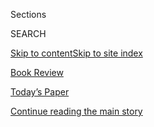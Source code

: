 <div id="app">

<div>

<div class="NYTAppHideMasthead css-zz1s19 e1suatyy0">

<div class="section css-ui9rw0 e1suatyy2">

<div class="css-11hrj97 er09x8g0">

<div class="css-6n7j50">

</div>

<span class="css-1dv1kvn">Sections</span>

<div class="css-10488qs">

<span class="css-1dv1kvn">SEARCH</span>

</div>

[Skip to content](#site-content)[Skip to site index](#site-index)

</div>

<div id="masthead-section-label" class="css-1fnb9ct eaxe0e00">

[Book
Review](https://www.nytimes3xbfgragh.onion/section/books/review)

</div>

<div class="css-10698na e1huz5gh0">

</div>

</div>

<div id="masthead-bar-one" class="section hasLinks css-15hmgas e1csuq9d3">

<div class="css-uqyvli e1csuq9d0">

</div>

<div class="css-1uqjmks e1csuq9d1">

</div>

<div class="css-9e9ivx">

[](https://myaccount.nytimes3xbfgragh.onion/auth/login?response_type=cookie&client_id=vi)

</div>

<div class="css-1bvtpon e1csuq9d2">

[Today’s Paper](https://www.nytimes3xbfgragh.onion/section/todayspaper)

</div>

</div>

</div>

</div>

<div data-aria-hidden="false">

<div id="site-content" data-role="main">

<div id="top-wrapper" class="css-15p45cc eaca97t0" type="top">

<div id="top-slug" class="css-19x0jxb eaca97t1" hidden="">

Advertisement

</div>

[Continue reading the main
story](#after-top)

<div class="ad top-wrapper" style="text-align:center;height:100%;display:block;min-height:90px">

<div id="top" class="place-ad" data-position="top" data-size-key="top">

</div>

</div>

<div id="after-top">

</div>

</div>

<div id="collection-bookends" class="section css-15h4p1b e9abtgs0">

<div class="css-1j21atc e1svk9qx1">

<div class="css-fmiefx e1svk9qx2">

<div class="css-1hk7r2m eu54l5x0">

<div id="sponsor-wrapper" class="css-7a1pgi eaca97t0" type="sponsor" hidden="">

<div id="sponsor-slug" class="css-1l4mleb eaca97t1" hidden="">

Supported by

</div>

[Continue reading the main
story](#after-sponsor)

<div id="sponsor" class="ad sponsor-wrapper" style="text-align:left;height:100%;display:block">

</div>

<div id="after-sponsor">

</div>

</div>

</div>

### <span class="css-hue6tr ezz4tcd1">[Books](/section/books)</span>

</div>

<div class="css-nfcc9b e1svk9qx3">

<div class="css-vl9dhg e1svk9qx5">

<div class="css-1nrhkj6 e1svk9qx6">

# Bookends

<div class="follow-button-placeholder" data-collection-id="">

</div>

</div>

## <span>In Bookends, two of the Book Review's 15 columnists take on questions about the world of books.</span>

</div>

</div>

## <span>In Bookends, two of the Book Review's 15 columnists take on questions about the world of books.</span>

</div>

<div class="css-1rclpnj ekkqrpp0">

</div>

<div class="css-185go5a e1o5byef0">

<div class="css-15cbhtu">

  - [Latest](#stream-panel)
  - <span class="css-6n7j50">Search</span>
    <div class="control">
    <div class="label-container css-1dv1kvn">
    Search
    </div>
    <div class="css-wm4t3d">
    **<span id="clear-search-input" class="css-1dv1kvn">Clear this text
    input</span>
    </div>
    </div>
    <span class="css-1iovbfw"></span>

<div id="stream-panel" class="section css-8msx5b e1jz0cab1">

<div class="css-13mho3u">

1.  
    
    <div class="css-1cp3ece">
    
    <div class="css-1l4spti">
    
    [](/2017/08/29/books/review/criticism-objectivity-judgement.html)
    
    <div class="css-79elbk">
    
    ![](https://static01.graylady3jvrrxbe.onion/images/2017/09/03/books/review/03bookends1/03bookends1-thumbWide.jpg?quality=75&auto=webp&disable=upscale)
    
    </div>
    
    ## Should Critics Aim to Be Open-Minded or to Pass Judgment?
    
    In Bookends, Thomas Mallon and Liesl Schillinger discuss what the
    best (and worst) criticism
    does.
    
    <div class="css-1nqbnmb ea5icrr0">
    
    </div>
    
    </div>
    
    <div class="css-1lc2l26 e1xfvim33">
    
    </div>
    
    </div>

2.  
    
    <div class="css-1cp3ece">
    
    <div class="css-1l4spti">
    
    [](/2017/08/24/books/review/free-speech-hate-charlottesville.html)
    
    <div class="css-79elbk">
    
    ![](https://static01.graylady3jvrrxbe.onion/images/2014/08/17/books/review/17bookends-190/17bookends-190-thumbWide.jpg?quality=75&auto=webp&disable=upscale)
    
    </div>
    
    ## Is Free Speech an Absolute Right, or Does Context Matter?
    
    The writers Adam Kirsch and Francine Prose discuss what free speech
    means in the context of Charlottesville and
    beyond.
    
    <div class="css-1nqbnmb ea5icrr0">
    
    </div>
    
    </div>
    
    <div class="css-1lc2l26 e1xfvim33">
    
    </div>
    
    </div>

3.  
    
    <div class="css-1cp3ece">
    
    <div class="css-1l4spti">
    
    [](/2017/07/07/books/review/do-grants-professorships-and-other-forms-of-institutional-support-help-writers-but-hurt-writing.html)
    
    <div class="css-79elbk">
    
    ![](https://static01.graylady3jvrrxbe.onion/images/2017/07/07/books/review/deb-moser-promo/deb-moser-promo-thumbWide.jpg?quality=75&auto=webp&disable=upscale)
    
    </div>
    
    ## Do Grants, Professorships and Other Forms of Institutional Support Help Writers but Hurt Writing?
    
    Siddhartha Deb and Benjamin Moser discuss the intersection of
    writing, academia and funding.
    
    <div class="css-1nqbnmb ea5icrr0">
    
    By <span class="css-1n7hynb">Siddhartha Deb <span>and</span>
    Benjamin
    Moser</span>
    
    </div>
    
    </div>
    
    <div class="css-1lc2l26 e1xfvim33">
    
    </div>
    
    </div>

4.  
    
    <div class="css-1cp3ece">
    
    <div class="css-1l4spti">
    
    [](/2017/06/08/books/review/bookends-cultural-appropriation.html)
    
    <div class="css-79elbk">
    
    ![](https://static01.graylady3jvrrxbe.onion/images/2017/06/08/books/review/08bookends-promo/08bookends-promo-thumbWide.jpg?quality=75&auto=webp&disable=upscale)
    
    </div>
    
    ## What Distinguishes Cultural Exchange from Cultural Appropriation?
    
    Rivka Galchen and Anna Holmes discuss the line between artistic
    license and cultural theft.
    
    <div class="css-1nqbnmb ea5icrr0">
    
    By <span class="css-1n7hynb">Rivka Galchen <span>and</span> Anna
    Holmes</span>
    
    </div>
    
    </div>
    
    <div class="css-1lc2l26 e1xfvim33">
    
    </div>
    
    </div>

5.  
    
    <div class="css-1cp3ece">
    
    <div class="css-1l4spti">
    
    [](/2017/05/11/books/review/what-book-would-you-recommend-for-americas-current-political-moment.html)
    
    <div class="css-79elbk">
    
    ![](https://static01.graylady3jvrrxbe.onion/images/2017/05/14/books/review/14bookends-promo/14bookends-promo-thumbWide.jpg?quality=75&auto=webp&disable=upscale)
    
    </div>
    
    ## What Book Would You Recommend for America’s Current Political Moment?
    
    Francine Prose and Thomas Mallon suggest reading that suits the
    current moment and tells us what we can expect from it.
    
    <div class="css-1nqbnmb ea5icrr0">
    
    By <span class="css-1n7hynb">Francine Prose <span>and</span> Thomas
    Mallon</span>
    
    </div>
    
    </div>
    
    <div class="css-1lc2l26 e1xfvim33">
    
    </div>
    
    </div>

6.  
    
    <div class="css-1cp3ece">
    
    <div class="css-1l4spti">
    
    [](/2017/04/13/books/review/which-force-is-more-harmful-to-the-arts-elitism-or-populism.html)
    
    <div class="css-79elbk">
    
    ![](https://static01.graylady3jvrrxbe.onion/images/2017/04/16/books/review/16bookends-promo/16bookends-promo-thumbWide.jpg?quality=75&auto=webp&disable=upscale)
    
    </div>
    
    ## Which Force is More Harmful to the Arts: Elitism or Populism?
    
    Adam Kirsch and Liesl Schillinger discuss the art yielded by
    populist and elite mind-sets.
    
    <div class="css-1nqbnmb ea5icrr0">
    
    By <span class="css-1n7hynb">Adam Kirsch <span>and</span> Liesl
    Schillinger</span>
    
    </div>
    
    </div>
    
    <div class="css-1lc2l26 e1xfvim33">
    
    </div>
    
    </div>

7.  
    
    <div class="css-1cp3ece">
    
    <div class="css-1l4spti">
    
    [](/2017/02/17/books/review/which-canonical-work-is-frequently-and-frustratingly-misread.html)
    
    <div class="css-79elbk">
    
    ![](https://static01.graylady3jvrrxbe.onion/images/2017/02/19/books/review/19bookends-promo-2/19bookends-promo-2-thumbWide.jpg?quality=75&auto=webp&disable=upscale)
    
    </div>
    
    ## Which Canonical Work is Frequently and Frustratingly Misread?
    
    Rivka Galchen and Benjamin Moser discuss which classic books are
    commonly misunderstood.
    
    <div class="css-1nqbnmb ea5icrr0">
    
    By <span class="css-1n7hynb">Rivka Galchen <span>and</span> Benjamin
    Moser</span>
    
    </div>
    
    </div>
    
    <div class="css-1lc2l26 e1xfvim33">
    
    </div>
    
    </div>

8.  
    
    <div class="css-1cp3ece">
    
    <div class="css-1l4spti">
    
    [](/2017/02/13/books/review/which-dystopian-novel-got-it-right-orwells-1984-or-huxleys-brave-new-world.html)
    
    <div class="css-79elbk">
    
    ![](https://static01.graylady3jvrrxbe.onion/images/2017/02/19/books/review/19bookends-promo/19bookends-promo-thumbWide.jpg?quality=75&auto=webp&disable=upscale)
    
    </div>
    
    ## Which Dystopian Novel Got It Right: Orwell’s ‘1984’ or Huxley’s ‘Brave New World’?
    
    Which dystopian novel got it right: Orwell’s ‘1984’ or Huxley’s
    ‘Brave New
    World’?
    
    <div class="css-1nqbnmb ea5icrr0">
    
    </div>
    
    </div>
    
    <div class="css-1lc2l26 e1xfvim33">
    
    </div>
    
    </div>

9.  
    
    <div class="css-1cp3ece">
    
    <div class="css-1l4spti">
    
    [](/2017/01/03/books/review/is-it-possible-for-a-writer-to-be-objective.html)
    
    <div class="css-79elbk">
    
    ![](https://static01.graylady3jvrrxbe.onion/images/2017/01/08/books/review/08bookends-combo/08bookends-combo-thumbWide.jpg?quality=75&auto=webp&disable=upscale)
    
    </div>
    
    ## Is It Possible for a Writer to Be Objective?
    
    Pankaj Mishra and Leslie Jamison discuss whether writers can ever
    truly put aside their own prejudices and interpretations.
    
    <div class="css-1nqbnmb ea5icrr0">
    
    By <span class="css-1n7hynb">Pankaj Mishra <span>and</span> Leslie
    Jamison</span>
    
    </div>
    
    </div>
    
    <div class="css-1lc2l26 e1xfvim33">
    
    </div>
    
    </div>

10. 
    
    <div class="css-1cp3ece">
    
    <div class="css-1l4spti">
    
    [](/2016/12/21/books/review/whats-the-best-book-new-or-old-you-read-this-year.html)
    
    <div class="css-79elbk">
    
    ![](https://static01.graylady3jvrrxbe.onion/images/2015/12/07/books/review/07bookends-all/07bookends-all-thumbWide.jpg?quality=75&auto=webp&disable=upscale)
    
    </div>
    
    ## What’s the Best Book, New or Old, You Read This Year?
    
    All 16 Bookends columnists share their favorite reading experiences
    of 2016.
    
    <div class="css-1nqbnmb ea5icrr0">
    
    </div>
    
    </div>
    
    <div class="css-1lc2l26 e1xfvim33">
    
    </div>
    
    </div>

<div class="css-13mho3u">

<div class="css-1t62hi8">

<div class="css-1stvaey">

Show
More

<div>

<div style="border:0;clip:rect(0 0 0 0);height:1px;margin:-1px;overflow:hidden;white-space:nowrap;padding:0;width:1px;position:absolute" data-role="log" data-aria-live="assertive">

</div>

<div style="border:0;clip:rect(0 0 0 0);height:1px;margin:-1px;overflow:hidden;white-space:nowrap;padding:0;width:1px;position:absolute" data-role="log" data-aria-live="assertive">

</div>

<div style="border:0;clip:rect(0 0 0 0);height:1px;margin:-1px;overflow:hidden;white-space:nowrap;padding:0;width:1px;position:absolute" data-role="log" data-aria-live="polite">

</div>

<div style="border:0;clip:rect(0 0 0 0);height:1px;margin:-1px;overflow:hidden;white-space:nowrap;padding:0;width:1px;position:absolute" data-role="log" data-aria-live="polite">

</div>

</div>

</div>

</div>

</div>

</div>

<div class="css-g6hk37 supplemental">

<div id="mid1-wrapper" class="css-10wkyv7 eaca97t0" type="lede">

<div id="mid1-slug" class="css-1tag3rd eaca97t1">

Advertisement

</div>

[Continue reading the main
story](#after-mid1)

<div id="mid1" class="ad mid1-wrapper" style="text-align:center;height:100%;display:block;min-height:250px">

</div>

<div id="after-mid1">

</div>

</div>

<div id="mktg-wrapper" class="css-oxle51 eaca97t0" type="mktg">

<div id="mktg-slug" class="css-1tag3rd eaca97t1">

Advertisement

</div>

[Continue reading the main
story](#after-mktg)

<div id="mktg" class="ad mktg-wrapper" style="text-align:center;height:100%;display:block">

</div>

<div id="after-mktg">

</div>

</div>

</div>

</div>

</div>

</div>

</div>

</div>

## Site Index

<div>

</div>

## Site Information Navigation

  - [© <span>2020</span> <span>The New York Times
    Company</span>](https://help.nytimes3xbfgragh.onion/hc/en-us/articles/115014792127-Copyright-notice)

<!-- end list -->

  - [NYTCo](https://www.nytco.com/)
  - [Contact
    Us](https://help.nytimes3xbfgragh.onion/hc/en-us/articles/115015385887-Contact-Us)
  - [Work with us](https://www.nytco.com/careers/)
  - [Advertise](https://nytmediakit.com/)
  - [T Brand Studio](http://www.tbrandstudio.com/)
  - [Your Ad
    Choices](https://www.nytimes3xbfgragh.onion/privacy/cookie-policy#how-do-i-manage-trackers)
  - [Privacy](https://www.nytimes3xbfgragh.onion/privacy)
  - [Terms of
    Service](https://help.nytimes3xbfgragh.onion/hc/en-us/articles/115014893428-Terms-of-service)
  - [Terms of
    Sale](https://help.nytimes3xbfgragh.onion/hc/en-us/articles/115014893968-Terms-of-sale)
  - [Site
    Map](https://spiderbites.nytimes3xbfgragh.onion)
  - [Help](https://help.nytimes3xbfgragh.onion/hc/en-us)
  - [Subscriptions](https://www.nytimes3xbfgragh.onion/subscription?campaignId=37WXW)

</div>

</div>

